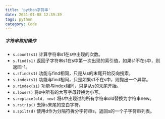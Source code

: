 ```yaml
---
title: 'python字符串'
date: 2021-01-08 12:39:39
tags: python
category: Code
---
```


##### 字符串常用操作
* `s.count(s1)`
计算字符串s1在s中出现的次数。
* `s.find(s1)`
返回子字符串s1在s中第一次出现的索引值，如果s1不在s中，则返回-1。
* `s.rfind(s1)`
功能与find相同，只是从s的末尾开始反向搜索。<!-- more -->
* `s.index(s1)`
功能与find相同，只是如果s1不在s中，则抛出一个异常。
* `s.rindex(s1)`
功能与index相同，只是从s的末尾开始。
* `s.lower()`
将s中所有的大写字母转换为小写。
* `s.replace(old, new)`
将s中出现过的所有字符串old替换为字符串new。
* `s.rstrip()`
去掉s末尾的空白字符。
* `s.spilt(d)`
使用d作为分隔符拆分字符串s，返回s的一个子字符串列表。
